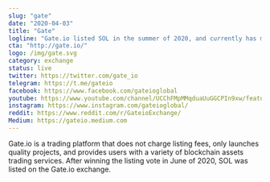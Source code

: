 ```yaml
---
slug: "gate"
date: "2020-04-03"
title: "Gate"
logline: "Gate.io listed SOL in the summer of 2020, and currently has multiple SOL spot trading pairs on their exchange."
cta: "http://gate.io/"
logo: /img/gate.svg
category: exchange
status: live
twitter: https://twitter.com/gate_io
telegram: https://t.me/gateio
facebook: https://www.facebook.com/gateioglobal
youtube: https://www.youtube.com/channel/UCChFMpMMqduaUuGGCPIn9xw/feature
instagram: https://www.instagram.com/gateioglobal/
reddit: https://www.reddit.com/r/GateioExchange/
Medium: https://gateio.medium.com
---
```


Gate.io is a trading platform that does not charge listing fees, only launches quality projects, and provides users with a variety of blockchain assets trading services. After winning the listing vote in June of 2020, SOL was listed on the Gate.io exchange.
